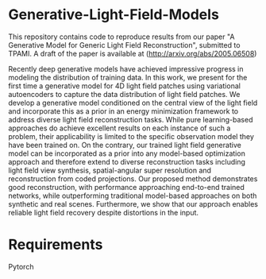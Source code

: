 # Generative-Light-Field-Models
This repository contains code to reproduce results from our paper "A Generative Model for Generic Light Field Reconstruction", submitted to TPAMI. A draft of the paper is available at 
(http://arxiv.org/abs/2005.06508)

Recently deep generative models have achieved impressive progress in modeling the distribution of training data. In this work, we present for the first time a generative model for 4D light field patches using variational autoencoders to capture the data distribution of light field patches. We develop a generative model conditioned on the central view of the light field and incorporate this as a prior in an energy minimization framework to address diverse light field reconstruction tasks. While pure learning-based approaches do achieve excellent results on each instance of such a problem, their applicability is limited to the specific observation model they have been trained on. On the contrary, our trained light field generative model can be incorporated as a prior into any model-based optimization approach and therefore extend to diverse reconstruction tasks including light field view synthesis, spatial-angular super resolution and reconstruction from coded projections. Our proposed method demonstrates good reconstruction, with performance approaching end-to-end trained networks, while outperforming traditional model-based approaches on both synthetic and real scenes. Furthermore, we show that our approach enables reliable light field recovery despite distortions in the input.

# Requirements
Pytorch
